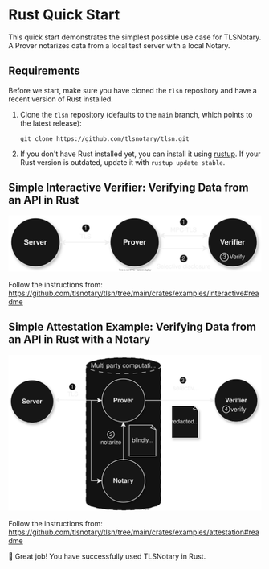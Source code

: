 # Rust Quick Start

This quick start demonstrates the simplest possible use case for TLSNotary. A Prover notarizes data from a local test server with a local Notary.

## Requirements

Before we start, make sure you have cloned the `tlsn` repository and have a recent version of Rust installed.

1. Clone the `tlsn` repository (defaults to the `main` branch, which points to the latest release):
    ```shell
    git clone https://github.com/tlsnotary/tlsn.git
    ```
2. If you don't have Rust installed yet, you can install it using [rustup](https://rustup.rs/). If your Rust version is outdated, update it with `rustup update stable`.

## Simple Interactive Verifier: Verifying Data from an API in Rust<a name="interactive"></a>

![](../diagrams/overview_prover_verifier.svg)

Follow the instructions from:
<https://github.com/tlsnotary/tlsn/tree/main/crates/examples/interactive#readme>

## Simple Attestation Example: Verifying Data from an API in Rust with a Notary<a name="attestation"></a>

![](../diagrams/overview_notary.svg)

Follow the instructions from:
<https://github.com/tlsnotary/tlsn/tree/main/crates/examples/attestation#readme>

🍾 Great job! You have successfully used TLSNotary in Rust.
